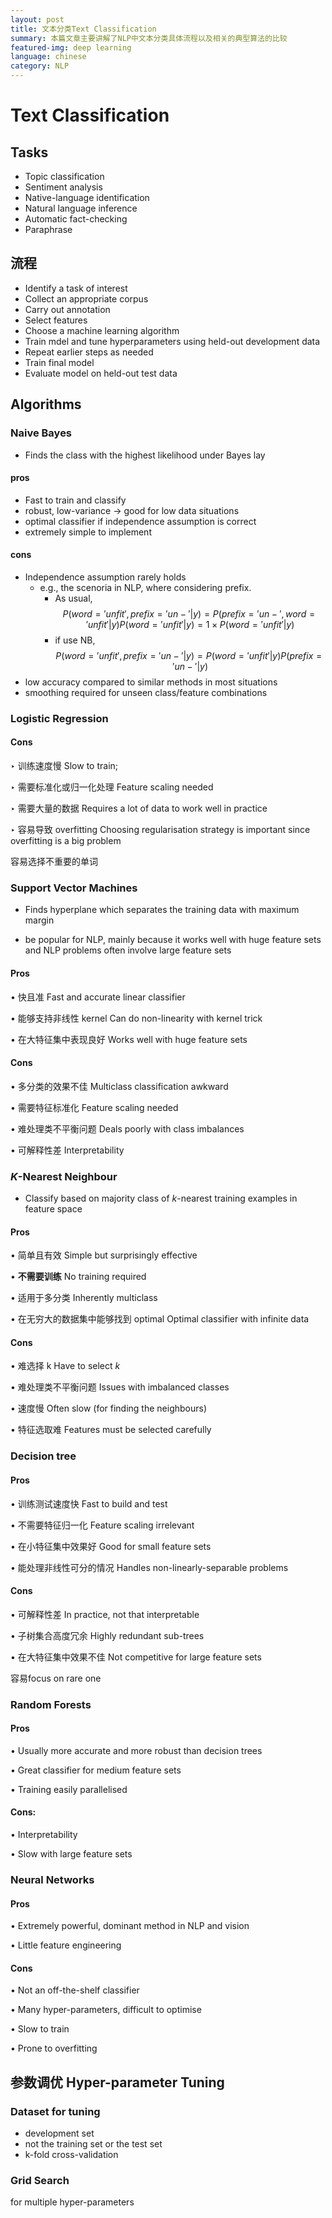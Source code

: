 ```yaml
---
layout: post
title: 文本分类Text Classification
summary: 本篇文章主要讲解了NLP中文本分类具体流程以及相关的典型算法的比较
featured-img: deep learning
language: chinese
category: NLP
---
```


# Text Classification

## Tasks

- Topic classification
- Sentiment analysis
- Native-language identification
- Natural language inference
- Automatic fact-checking
- Paraphrase

## 流程

- Identify a task of interest
- Collect an appropriate corpus
- Carry out annotation
- Select features
- Choose a machine learning algorithm
- Train mdel and tune hyperparameters using held-out development data
- Repeat earlier steps as needed
- Train final model
- Evaluate model on held-out test data

## Algorithms

### Naive Bayes

- Finds the class with the highest likelihood under Bayes lay

#### pros

- Fast to train and classify
- robust, low-variance → good for low data situations
- optimal classifier if independence assumption is correct
- extremely simple to implement

#### cons

- Independence assumption rarely holds
  - e.g., the scenoria in NLP, where considering prefix.
    - As usual, $$P(word='unfit',prefix='un-'|y)=P(prefix='un-',word='unfit'|y)P(word='unfit'|y)=1\times P(word='unfit'|y)$$
    - if use NB, $$P(word='unfit',prefix='un-'|y)=P(word='unfit'|y)P(prefix='un-'|y)$$
- low accuracy compared to similar methods in most situations
- smoothing required for unseen class/feature combinations

### Logistic Regression

#### Cons

‣ 训练速度慢 Slow to train;

‣ 需要标准化或归一化处理 Feature scaling needed

‣ 需要大量的数据 Requires a lot of data to work well in practice

‣ 容易导致 overfitting Choosing regularisation strategy is important since overfitting is a big problem

容易选择不重要的单词

### Support Vector Machines

- Finds hyperplane which separates the training data with maximum margin

- be popular for NLP, mainly because it works well with huge feature sets and NLP problems often involve large feature sets

#### Pros

• 快且准 Fast and accurate linear classifier

• 能够支持非线性 kernel Can do non-linearity with kernel trick

• 在大特征集中表现良好 Works well with huge feature sets

#### Cons

• 多分类的效果不佳 Multiclass classification awkward

• 需要特征标准化 Feature scaling needed

• 难处理类不平衡问题 Deals poorly with class imbalances

• 可解释性差 Interpretability

### _K_-Nearest Neighbour

- Classify based on majority class of _k_-nearest training examples in feature space

#### Pros

• 简单且有效 Simple but surprisingly effective

• **不需要训练** No training required

• 适用于多分类 Inherently multiclass

• 在无穷大的数据集中能够找到 optimal Optimal classifier with infinite data

#### Cons

• 难选择 k Have to select _k_

• 难处理类不平衡问题 Issues with imbalanced classes

• 速度慢 Often slow (for finding the neighbours)

• 特征选取难 Features must be selected carefully

### Decision tree

#### Pros

• 训练测试速度快 Fast to build and test

• 不需要特征归一化 Feature scaling irrelevant

• 在小特征集中效果好 Good for small feature sets

• 能处理非线性可分的情况 Handles non-linearly-separable problems

#### Cons

• 可解释性差 In practice, not that interpretable

• 子树集合高度冗余 Highly redundant sub-trees

• 在大特征集中效果不佳 Not competitive for large feature sets

容易focus on rare one

### Random Forests

#### Pros

• Usually more accurate and more robust than decision trees

• Great classifier for medium feature sets

• Training easily parallelised

#### Cons:

• Interpretability

• Slow with large feature sets

### Neural Networks

#### Pros

• Extremely powerful, dominant method in NLP and vision

• Little feature engineering

#### Cons

• Not an off-the-shelf classifier

• Many hyper-parameters, difficult to optimise

• Slow to train

• Prone to overfitting

## 参数调优 Hyper-parameter Tuning

### Dataset for tuning

- development set
- not the training set or the test set
- k-fold cross-validation

### Grid Search

for multiple hyper-parameters